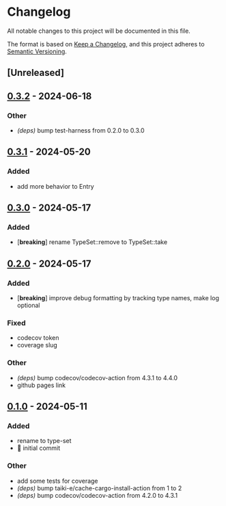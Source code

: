 # Changelog
All notable changes to this project will be documented in this file.

The format is based on [Keep a Changelog](https://keepachangelog.com/en/1.0.0/),
and this project adheres to [Semantic Versioning](https://semver.org/spec/v2.0.0.html).

## [Unreleased]

## [0.3.2](https://github.com/jbr/type-set/compare/v0.3.1...v0.3.2) - 2024-06-18

### Other
- *(deps)* bump test-harness from 0.2.0 to 0.3.0

## [0.3.1](https://github.com/jbr/type-set/compare/v0.3.0...v0.3.1) - 2024-05-20

### Added
- add more behavior to Entry

## [0.3.0](https://github.com/jbr/type-set/compare/v0.2.0...v0.3.0) - 2024-05-17

### Added
- [**breaking**] rename TypeSet::remove to TypeSet::take

## [0.2.0](https://github.com/jbr/type-set/compare/v0.1.0...v0.2.0) - 2024-05-17

### Added
- [**breaking**] improve debug formatting by tracking type names, make log optional

### Fixed
- codecov token
- coverage slug

### Other
- *(deps)* bump codecov/codecov-action from 4.3.1 to 4.4.0
- github pages link

## [0.1.0](https://github.com/jbr/type-set/releases/tag/v0.1.0) - 2024-05-11

### Added
- rename to type-set
- 📰 initial commit

### Other
- add some tests for coverage
- *(deps)* bump taiki-e/cache-cargo-install-action from 1 to 2
- *(deps)* bump codecov/codecov-action from 4.2.0 to 4.3.1
